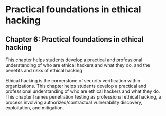 # Practical foundations in ethical hacking

## Chapter 6: Practical foundations in ethical hacking <a href="#chapter-6-practical-foundations-in-ethical-hacking" id="chapter-6-practical-foundations-in-ethical-hacking"></a>

This chapter helps students develop a practical and professional understanding of who are ethical hackers and what they do, and the benefits and risks of ethical hacking

Ethical hacking is the cornerstone of security verification within organizations. This chapter helps students develop a practical and professional understanding of who are ethical hackers and what they do. This chapter frames penetration testing as professional ethical hacking, a process involving authorized/contractual vulnerability discovery, exploitation, and mitigation.
